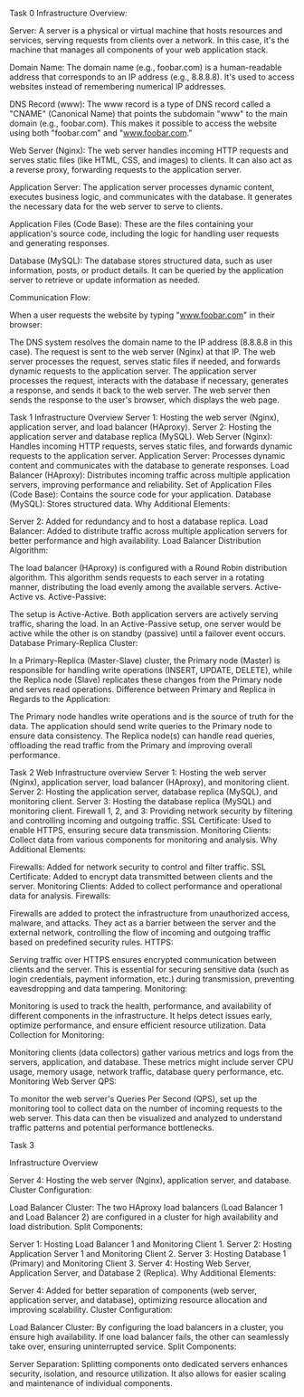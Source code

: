 Task 0
Infrastructure Overview:

Server: A server is a physical or virtual machine that hosts resources and services, serving requests from clients over a network. In this case, it's the machine that manages all components of your web application stack.

Domain Name: The domain name (e.g., foobar.com) is a human-readable address that corresponds to an IP address (e.g., 8.8.8.8). It's used to access websites instead of remembering numerical IP addresses.

DNS Record (www): The www record is a type of DNS record called a "CNAME" (Canonical Name) that points the subdomain "www" to the main domain (e.g., foobar.com). This makes it possible to access the website using both "foobar.com" and "www.foobar.com."

Web Server (Nginx): The web server handles incoming HTTP requests and serves static files (like HTML, CSS, and images) to clients. It can also act as a reverse proxy, forwarding requests to the application server.

Application Server: The application server processes dynamic content, executes business logic, and communicates with the database. It generates the necessary data for the web server to serve to clients.

Application Files (Code Base): These are the files containing your application's source code, including the logic for handling user requests and generating responses.

Database (MySQL): The database stores structured data, such as user information, posts, or product details. It can be queried by the application server to retrieve or update information as needed.

Communication Flow:

When a user requests the website by typing "www.foobar.com" in their browser:

The DNS system resolves the domain name to the IP address (8.8.8.8 in this case).
The request is sent to the web server (Nginx) at that IP.
The web server processes the request, serves static files if needed, and forwards dynamic requests to the application server.
The application server processes the request, interacts with the database if necessary, generates a response, and sends it back to the web server.
The web server then sends the response to the user's browser, which displays the web page.



Task 1
Infrastructure Overview
Server 1: Hosting the web server (Nginx), application server, and load balancer (HAproxy).
Server 2: Hosting the application server and database replica (MySQL).
Web Server (Nginx): Handles incoming HTTP requests, serves static files, and forwards dynamic requests to the application server.
Application Server: Processes dynamic content and communicates with the database to generate responses.
Load Balancer (HAproxy): Distributes incoming traffic across multiple application servers, improving performance and reliability.
Set of Application Files (Code Base): Contains the source code for your application.
Database (MySQL): Stores structured data.
Why Additional Elements:

Server 2: Added for redundancy and to host a database replica.
Load Balancer: Added to distribute traffic across multiple application servers for better performance and high availability.
Load Balancer Distribution Algorithm:

The load balancer (HAproxy) is configured with a Round Robin distribution algorithm. This algorithm sends requests to each server in a rotating manner, distributing the load evenly among the available servers.
Active-Active vs. Active-Passive:

The setup is Active-Active. Both application servers are actively serving traffic, sharing the load. In an Active-Passive setup, one server would be active while the other is on standby (passive) until a failover event occurs.
Database Primary-Replica Cluster:

In a Primary-Replica (Master-Slave) cluster, the Primary node (Master) is responsible for handling write operations (INSERT, UPDATE, DELETE), while the Replica node (Slave) replicates these changes from the Primary node and serves read operations.
Difference between Primary and Replica in Regards to the Application:

The Primary node handles write operations and is the source of truth for the data. The application should send write queries to the Primary node to ensure data consistency. The Replica node(s) can handle read queries, offloading the read traffic from the Primary and improving overall performance.


Task 2
Web Infrastructure overview
Server 1: Hosting the web server (Nginx), application server, load balancer (HAproxy), and monitoring client.
Server 2: Hosting the application server, database replica (MySQL), and monitoring client.
Server 3: Hosting the database replica (MySQL) and monitoring client.
Firewall 1, 2, and 3: Providing network security by filtering and controlling incoming and outgoing traffic.
SSL Certificate: Used to enable HTTPS, ensuring secure data transmission.
Monitoring Clients: Collect data from various components for monitoring and analysis.
Why Additional Elements:

Firewalls: Added for network security to control and filter traffic.
SSL Certificate: Added to encrypt data transmitted between clients and the server.
Monitoring Clients: Added to collect performance and operational data for analysis.
Firewalls:

Firewalls are added to protect the infrastructure from unauthorized access, malware, and attacks. They act as a barrier between the server and the external network, controlling the flow of incoming and outgoing traffic based on predefined security rules.
HTTPS:

Serving traffic over HTTPS ensures encrypted communication between clients and the server. This is essential for securing sensitive data (such as login credentials, payment information, etc.) during transmission, preventing eavesdropping and data tampering.
Monitoring:

Monitoring is used to track the health, performance, and availability of different components in the infrastructure. It helps detect issues early, optimize performance, and ensure efficient resource utilization.
Data Collection for Monitoring:

Monitoring clients (data collectors) gather various metrics and logs from the servers, application, and database. These metrics might include server CPU usage, memory usage, network traffic, database query performance, etc.
Monitoring Web Server QPS:

To monitor the web server's Queries Per Second (QPS), set up the monitoring tool to collect data on the number of incoming requests to the web server. This data can then be visualized and analyzed to understand traffic patterns and potential performance bottlenecks.


Task 3

Infrastructure Overview 

Server 4: Hosting the web server (Nginx), application server, and database.
Cluster Configuration:

Load Balancer Cluster: The two HAproxy load balancers (Load Balancer 1 and Load Balancer 2) are configured in a cluster for high availability and load distribution.
Split Components:

Server 1: Hosting Load Balancer 1 and Monitoring Client 1.
Server 2: Hosting Application Server 1 and Monitoring Client 2.
Server 3: Hosting Database 1 (Primary) and Monitoring Client 3.
Server 4: Hosting Web Server, Application Server, and Database 2 (Replica).
Why Additional Elements:

Server 4: Added for better separation of components (web server, application server, and database), optimizing resource allocation and improving scalability.
Cluster Configuration:

Load Balancer Cluster: By configuring the load balancers in a cluster, you ensure high availability. If one load balancer fails, the other can seamlessly take over, ensuring uninterrupted service.
Split Components:

Server Separation: Splitting components onto dedicated servers enhances security, isolation, and resource utilization. It also allows for easier scaling and maintenance of individual components.
